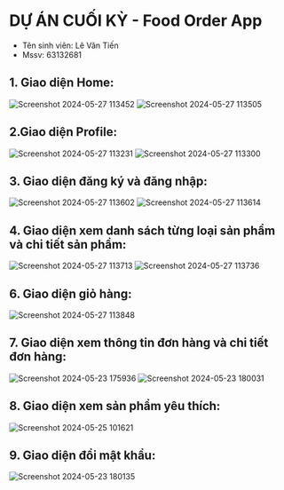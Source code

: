 # DỰ ÁN CUỐI KỲ  - Food Order App
* Tên sinh viên: Lê Văn Tiến
* Mssv: 63132681

## 1. Giao diện Home:
![Screenshot 2024-05-27 113452](https://github.com/TienVannnn/FinalExamProject_MobileApp_63132681/assets/145122420/372f0315-18da-4121-b14d-6395e2abfe6d)
![Screenshot 2024-05-27 113505](https://github.com/TienVannnn/FinalExamProject_MobileApp_63132681/assets/145122420/f1531ca9-cbb2-4236-a9cd-bb100bc95e6d)


## 2.Giao diện Profile:
![Screenshot 2024-05-27 113231](https://github.com/TienVannnn/FinalExamProject_MobileApp_63132681/assets/145122420/e4314e94-1d4c-4628-b12d-c467687e43e3)
![Screenshot 2024-05-27 113300](https://github.com/TienVannnn/FinalExamProject_MobileApp_63132681/assets/145122420/e9e48032-c7e3-44aa-b6f6-6d7bdf22e2dd)

## 3. Giao diện đăng ký và đăng nhập:
![Screenshot 2024-05-27 113602](https://github.com/TienVannnn/FinalExamProject_MobileApp_63132681/assets/145122420/4125caba-6701-4680-84bb-347b3431bda3)
![Screenshot 2024-05-27 113614](https://github.com/TienVannnn/FinalExamProject_MobileApp_63132681/assets/145122420/f297a00b-5668-4b6f-b4e1-24ebe1d7e94b)

## 4. Giao diện xem danh sách từng loại sản phẩm và chi tiết sản phẩm:
![Screenshot 2024-05-27 113713](https://github.com/TienVannnn/FinalExamProject_MobileApp_63132681/assets/145122420/b4d201a0-a5a4-4fb3-94bc-ea96096a697a)
![Screenshot 2024-05-27 113736](https://github.com/TienVannnn/FinalExamProject_MobileApp_63132681/assets/145122420/a444c86d-5e8b-4104-bef4-7dd5f20a3b70)

## 6. Giao diện giỏ hàng:
![Screenshot 2024-05-27 113848](https://github.com/TienVannnn/FinalExamProject_MobileApp_63132681/assets/145122420/2308996b-66ac-4b61-8bc6-a9ea8c2b3915)

## 7. Giao diện xem thông tin đơn hàng và chi tiết đơn hàng:
![Screenshot 2024-05-23 175936](https://github.com/TienVannnn/FinalExamProject_MobileApp_63132681/assets/145122420/4f3e008a-635d-4d0e-9499-120207482e46)
![Screenshot 2024-05-23 180031](https://github.com/TienVannnn/FinalExamProject_MobileApp_63132681/assets/145122420/6736e703-3310-44cf-a32a-9fba0abe3592)

## 8. Giao diện xem sản phẩm yêu thích:
![Screenshot 2024-05-25 101621](https://github.com/TienVannnn/FinalExamProject_MobileApp_63132681/assets/145122420/006f4997-009b-4b5d-bad2-1558cf2b9878)

## 9. Giao diện đổi mật khẩu:
![Screenshot 2024-05-23 180135](https://github.com/TienVannnn/FinalExamProject_MobileApp_63132681/assets/145122420/4f361272-b9dd-42d1-80ac-5f5c1ebfbc65)


